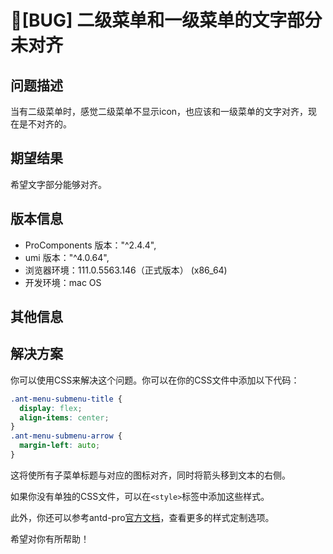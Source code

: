 # 🐛[BUG] 二级菜单和一级菜单的文字部分未对齐

## 问题描述

当有二级菜单时，感觉二级菜单不显示icon，也应该和一级菜单的文字对齐，现在是不对齐的。

## 期望结果

希望文字部分能够对齐。

## 版本信息

- ProComponents 版本："^2.4.4",
- umi 版本："^4.0.64",
- 浏览器环境：111.0.5563.146（正式版本） (x86_64)
- 开发环境：mac OS

## 其他信息

## 解决方案

你可以使用CSS来解决这个问题。你可以在你的CSS文件中添加以下代码：

```css
.ant-menu-submenu-title {
  display: flex;
  align-items: center;
}
.ant-menu-submenu-arrow {
  margin-left: auto;
}
```

这将使所有子菜单标题与对应的图标对齐，同时将箭头移到文本的右侧。

如果你没有单独的CSS文件，可以在`<style>`标签中添加这些样式。

此外，你还可以参考antd-pro[官方文档](https://pro.ant.design/docs/style-cn)，查看更多的样式定制选项。

希望对你有所帮助！
